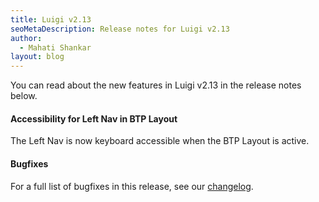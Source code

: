 ```yaml
---
title: Luigi v2.13
seoMetaDescription: Release notes for Luigi v2.13
author:
  - Mahati Shankar
layout: blog
---
```


You can read about the new features in Luigi v2.13 in the release notes below.

<!-- Excerpt -->


#### Accessibility for Left Nav in BTP Layout

The Left Nav is now keyboard accessible when the BTP Layout is active.



#### Bugfixes

For a full list of bugfixes in this release, see our [changelog](https://github.com/luigi-project/luigi/blob/main/CHANGELOG.md).